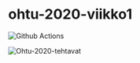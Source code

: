 # ohtu-2020-viikko1

![Github Actions](https://github.com/larikkai/ohtu-2020-viikko1/workflows/Java%20CI%20with%20Gradle/badge.svg)

![Ohtu-2020-tehtavat](https://github.com/larikkai/ohtu-2020-tehtavat)
